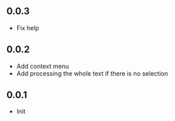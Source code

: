 ## 0.0.3

- Fix help

## 0.0.2

- Add context menu
- Add processing the whole text if there is no selection

## 0.0.1

- Init